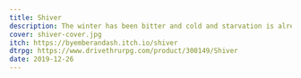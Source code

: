 ```yaml
---
title: Shiver
description: The winter has been bitter and cold and starvation is already setting in, even though it is only midwinter. Search the forest for the fabled Everspring - a place where fruit is always in season and game lays at yout feet. An incursion for Trophy Dark.
cover: shiver-cover.jpg
itch: https://byemberandash.itch.io/shiver
dtrpg: https://www.drivethrurpg.com/product/300149/Shiver
date: 2019-12-26
---
```

